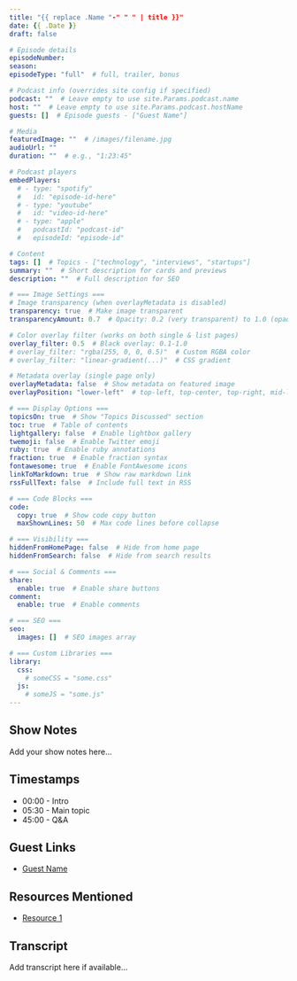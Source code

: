 ```yaml
---
title: "{{ replace .Name "-" " " | title }}"
date: {{ .Date }}
draft: false

# Episode details
episodeNumber:
season:
episodeType: "full"  # full, trailer, bonus

# Podcast info (overrides site config if specified)
podcast: ""  # Leave empty to use site.Params.podcast.name
host: ""  # Leave empty to use site.Params.podcast.hostName
guests: []  # Episode guests - ["Guest Name"]

# Media
featuredImage: ""  # /images/filename.jpg
audioUrl: ""
duration: ""  # e.g., "1:23:45"

# Podcast players
embedPlayers:
  # - type: "spotify"
  #   id: "episode-id-here"
  # - type: "youtube"
  #   id: "video-id-here"
  # - type: "apple"
  #   podcastId: "podcast-id"
  #   episodeId: "episode-id"

# Content
tags: []  # Topics - ["technology", "interviews", "startups"]
summary: ""  # Short description for cards and previews
description: ""  # Full description for SEO

# === Image Settings ===
# Image transparency (when overlayMetadata is disabled)
transparency: true  # Make image transparent
transparencyAmount: 0.7  # Opacity: 0.2 (very transparent) to 1.0 (opaque)

# Color overlay filter (works on both single & list pages)
overlay_filter: 0.5  # Black overlay: 0.1-1.0
# overlay_filter: "rgba(255, 0, 0, 0.5)"  # Custom RGBA color
# overlay_filter: "linear-gradient(...)"  # CSS gradient

# Metadata overlay (single page only)
overlayMetadata: false  # Show metadata on featured image
overlayPosition: "lower-left"  # top-left, top-center, top-right, mid-left, mid-center, mid-right, lower-left, lower-center, lower-right

# === Display Options ===
topicsOn: true  # Show "Topics Discussed" section
toc: true  # Table of contents
lightgallery: false  # Enable lightbox gallery
twemoji: false  # Enable Twitter emoji
ruby: true  # Enable ruby annotations
fraction: true  # Enable fraction syntax
fontawesome: true  # Enable FontAwesome icons
linkToMarkdown: true  # Show raw markdown link
rssFullText: false  # Include full text in RSS

# === Code Blocks ===
code:
  copy: true  # Show code copy button
  maxShownLines: 50  # Max code lines before collapse

# === Visibility ===
hiddenFromHomePage: false  # Hide from home page
hiddenFromSearch: false  # Hide from search results

# === Social & Comments ===
share:
  enable: true  # Enable share buttons
comment:
  enable: true  # Enable comments

# === SEO ===
seo:
  images: []  # SEO images array

# === Custom Libraries ===
library:
  css:
    # someCSS = "some.css"
  js:
    # someJS = "some.js"
---
```


## Show Notes

Add your show notes here...

## Timestamps

- 00:00 - Intro
- 05:30 - Main topic
- 45:00 - Q&A

## Guest Links

- [Guest Name](https://example.com)

## Resources Mentioned

- [Resource 1](https://example.com)

## Transcript

Add transcript here if available...
